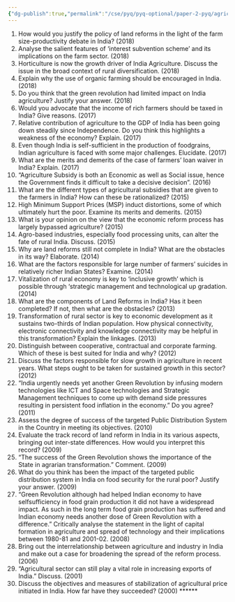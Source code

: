 ```yaml
---
{"dg-publish":true,"permalink":"/cse/pyq/pyq-optional/paper-2-pyq/agriculture-tpyq/"}
---
```



1. How would you justify the policy of land reforms in the light of the farm size-productivity debate in India? (2018) 
2. Analyse the salient features of ‘interest subvention scheme’ and its implications on the farm sector. (2018) 
3. Horticulture is now the growth driver of India Agriculture. Discuss the issue in the broad context of rural diversification. (2018) 
4. Explain why the use of organic farming should be encouraged in India. (2018) 
5. Do you think that the green revolution had limited impact on India agriculture? Justify your answer. (2018) 
6. Would you advocate that the income of rich farmers should be taxed in India? Give reasons. (2017) 
7. Relative contribution of agriculture to the GDP of India has been going down steadily since Independence. Do you think this highlights a weakness of the economy? Explain. (2017) 
8. Even though India is self-sufficient in the production of foodgrains, Indian agriculture is faced with some major challenges. Elucidate. (2017) 
9. What are the merits and demerits of the case of farmers’ loan waiver in India? Explain. (2017) 
10. “Agriculture Subsidy is both an Economic as well as Social issue, hence the Government finds it difficult to take a decisive decision”. (2016) 
11. What are the different types of agricultural subsidies that are given to the farmers in India? How can these be rationalized? (2015) 
12. High Minimum Support Prices (MSP) induct distortions, some of which ultimately hurt the poor. Examine its merits and demerits. (2015) 
13. What is your opinion on the view that the economic reform process has largely bypassed agriculture? (2015) 
14. Agro-based industries, especially food processing units, can alter the fate of rural India. Discuss. (2015) 
15. Why are land reforms still not complete in India? What are the obstacles in its way? Elaborate. (2014) 
16. What are the factors responsible for large number of farmers’ suicides in relatively richer Indian States? Examine. (2014) 
17. Vitalization of rural economy is key to ‘inclusive growth’ which is possible through ‘strategic management and technological up gradation. (2014) 
18. What are the components of Land Reforms in India? Has it been completed? If not, then what are the obstacles? (2013) 
19. Transformation of rural sector is key to economic development as it sustains two-thirds of Indian population. How physical connectivity, electronic connectivity and knowledge connectivity may be helpful in this transformation? Explain the linkages. (2013) 
20. Distinguish between cooperative, contractual and corporate farming. Which of these is best suited for India and why? (2012) 
21. Discuss the factors responsible for slow growth in agriculture in recent years. What steps ought to be taken for sustained growth in this sector? (2012) 
22. “India urgently needs yet another Green Revolution by infusing modern technologies like ICT and Space technologies and Strategic Management techniques to come up with demand side pressures resulting in persistent food inflation in the economy.” Do you agree? (2011) 
23. Assess the degree of success of the targeted Public Distribution System in the Country in meeting its objectives. (2010) 
24. Evaluate the track record of land reform in India in its various aspects, bringing out inter-state differences. How would you interpret this record? (2009) 
25. “The success of the Green Revolution shows the importance of the State in agrarian transformation.” Comment. (2009) 
26. What do you think has been the impact of the targeted public distribution system in India on food security for the rural poor? Justify your answer. (2009) 
27. “Green Revolution although had helped Indian economy to have selfsufficiency in food grain production it did not have a widespread impact. As such in the long term food grain production has suffered and Indian economy needs another dose of Green Revolution with a difference.”  Critically analyse the statement in the light of capital formation in agriculture and spread of technology and their implications between 1980-81 and 2001-02. (2008) 
28. Bring out the interrelationship between agriculture and industry in India and make out a case for broadening the spread of the reform process. (2006) 
29. “Agricultural sector can still play a vital role in increasing exports of India.” Discuss. (2001) 
30. Discuss the objectives and measures of stabilization of agricultural price initiated in India. How far have they succeeded? (2000) ******